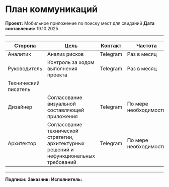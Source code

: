 # План коммуникаций

**Проект:** Мобильное приложение по поиску мест для свиданий
**Дата составления:** 19.10.2025

---

| Сторона | Цель | Контакт | Частота |
|------|------|-----------|----------------|
| Аналитик | Анализ рисков | Telegram | Раз в месяц |
| Руководитель | Контроль за ходом выполнения проекта  | Telegram | Раз в месяц |
| Технический писатель |  |  |  |
| Дизайнер | Согласование визуальной составляющей приложения | Telegram | По мере необходимости |
| Архитектор | Согласование технической стратегии, архитектурных решений и нефункциональных требований | Telegram | По мере необходимости |

---

**Подписи:**
**Заказчик:**
**Исполнитель:**
